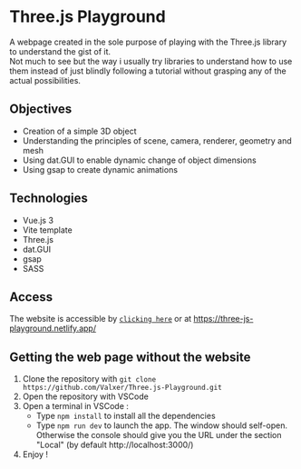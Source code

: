 # Three.js  Playground

A webpage created in the sole purpose of playing with the Three.js library to understand the gist of it.  
Not much to see but the way i usually try libraries to understand how to use them instead of just blindly following a tutorial without grasping any of the actual possibilities.

## Objectives
+ Creation of a simple 3D object
+ Understanding the principles of scene, camera, renderer, geometry and mesh
+ Using dat.GUI to enable dynamic change of object dimensions
+ Using gsap to create dynamic animations


## Technologies
+ Vue.js 3
+ Vite template
+ Three.js
+ dat.GUI
+ gsap
+ SASS

## Access
The website is accessible by [`clicking here`](https://three-js-playground.netlify.app/) or at https://three-js-playground.netlify.app/

## Getting the web page without the website
1. Clone the repository with ``git clone https://github.com/Valxer/Three.js-Playground.git``
2. Open the repository with VSCode
3. Open a terminal in VSCode :  
	* Type ``npm install`` to install all the dependencies
	* Type ``npm run dev`` to launch the app. The window should self-open. Otherwise the console should give you the URL under the section "Local" (by default http://localhost:3000/)
4. Enjoy !
    